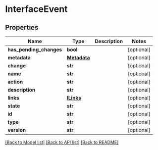 # InterfaceEvent

## Properties
Name | Type | Description | Notes
------------ | ------------- | ------------- | -------------
**has_pending_changes** | **bool** |  | [optional] 
**metadata** | [**Metadata**](Metadata.md) |  | [optional] 
**change** | **str** |  | [optional] 
**name** | **str** |  | [optional] 
**action** | **str** |  | [optional] 
**description** | **str** |  | [optional] 
**links** | [**ILinks**](ILinks.md) |  | [optional] 
**state** | **str** |  | [optional] 
**id** | **str** |  | [optional] 
**type** | **str** |  | [optional] 
**version** | **str** |  | [optional] 

[[Back to Model list]](../README.md#documentation-for-models) [[Back to API list]](../README.md#documentation-for-api-endpoints) [[Back to README]](../README.md)


